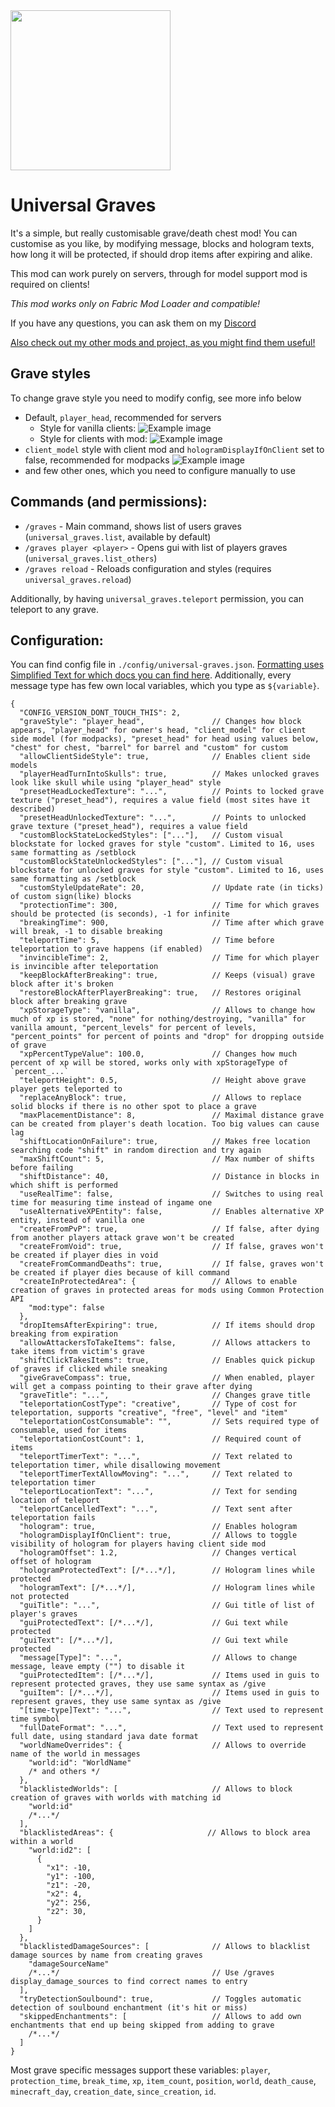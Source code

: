 <img src="https://i.imgur.com/bzeKsL1.png" width="256px"/>

# Universal Graves
It's a simple, but really customisable grave/death chest mod! 
You can customise as you like, by modifying message, blocks and hologram texts, how long it will be protected,
if should drop items after expiring and alike.

This mod can work purely on servers, through for model support mod is required on clients!

*This mod works only on Fabric Mod Loader and compatible!*

If you have any questions, you can ask them on my [Discord](https://pb4.eu/discord)

[Also check out my other mods and project, as you might find them useful!](https://pb4.eu)

## Grave styles
To change grave style you need to modify config, see more info below
* Default, `player_head`, recommended for servers
  - Style for vanilla clients: 
    ![Example image](https://i.imgur.com/hfyd10Q.png)
  - Style for clients with mod:
    ![Example image](https://i.imgur.com/045tdtV.png)
* `client_model` style with client mod and `hologramDisplayIfOnClient` set to false, recommended for modpacks
  ![Example image](https://i.imgur.com/lH0DwVK.png)
* and few other ones, which you need to configure manually to use


## Commands (and permissions):
- `/graves` - Main command, shows list of users graves (`universal_graves.list`, available by default)
- `/graves player <player>` - Opens gui with list of players graves (`universal_graves.list_others`)
- `/graves reload` - Reloads configuration and styles (requires `universal_graves.reload`)

Additionally, by having `universal_graves.teleport` permission, you can teleport to any grave.

## Configuration:
You can find config file in `./config/universal-graves.json`.
[Formatting uses Simplified Text for which docs you can find here](https://placeholders.pb4.eu/user/text-format/).
Additionally, every message type has few own local variables, which you type as `${variable}`.

```json5
{
  "CONFIG_VERSION_DONT_TOUCH_THIS": 2,
  "graveStyle": "player_head",               // Changes how block appears, "player_head" for owner's head, "client_model" for client side model (for modpacks), "preset_head" for head using values below, "chest" for chest, "barrel" for barrel and "custom" for custom
  "allowClientSideStyle": true,              // Enables client side models
  "playerHeadTurnIntoSkulls": true,          // Makes unlocked graves look like skull while using "player_head" style
  "presetHeadLockedTexture": "...",          // Points to locked grave texture ("preset_head"), requires a value field (most sites have it described)
  "presetHeadUnlockedTexture": "...",        // Points to unlocked grave texture ("preset_head"), requires a value field
  "customBlockStateLockedStyles": ["..."],   // Custom visual blockstate for locked graves for style "custom". Limited to 16, uses same formatting as /setblock
  "customBlockStateUnlockedStyles": ["..."], // Custom visual blockstate for unlocked graves for style "custom". Limited to 16, uses same formatting as /setblock
  "customStyleUpdateRate": 20,               // Update rate (in ticks) of custom sign(like) blocks
  "protectionTime": 300,                     // Time for which graves should be protected (is seconds), -1 for infinite
  "breakingTime": 900,                       // Time after which grave will break, -1 to disable breaking
  "teleportTime": 5,                         // Time before teleportation to grave happens (if enabled)
  "invincibleTime": 2,                       // Time for which player is invincible after teleportation
  "keepBlockAfterBreaking": true,            // Keeps (visual) grave block after it's broken
  "restoreBlockAfterPlayerBreaking": true,   // Restores original block after breaking grave
  "xpStorageType": "vanilla",                // Allows to change how much of xp is stored, "none" for nothing/destroying, "vanilla" for vanilla amount, "percent_levels" for percent of levels, "percent_points" for percent of points and "drop" for dropping outside of grave
  "xpPercentTypeValue": 100.0,               // Changes how much percent of xp will be stored, works only with xpStorageType of `percent_...`
  "teleportHeight": 0.5,                     // Height above grave player gets teleported to
  "replaceAnyBlock": true,                   // Allows to replace solid blocks if there is no other spot to place a grave
  "maxPlacementDistance": 8,                 // Maximal distance grave can be created from player's death location. Too big values can cause lag
  "shiftLocationOnFailure": true,            // Makes free location searching code "shift" in random direction and try again
  "maxShiftCount": 5,                        // Max number of shifts before failing
  "shiftDistance": 40,                       // Distance in blocks in which shift is performed
  "useRealTime": false,                      // Switches to using real time for measuring time instead of ingame one
  "useAlternativeXPEntity": false,           // Enables alternative XP entity, instead of vanilla one
  "createFromPvP": true,                     // If false, after dying from another players attack grave won't be created
  "createFromVoid": true,                    // If false, graves won't be created if player dies in void
  "createFromCommandDeaths": true,           // If false, graves won't be created if player dies because of kill command
  "createInProtectedArea": {                 // Allows to enable creation of graves in protected areas for mods using Common Protection API
    "mod:type": false
  },               
  "dropItemsAfterExpiring": true,            // If items should drop breaking from expiration
  "allowAttackersToTakeItems": false,        // Allows attackers to take items from victim's grave
  "shiftClickTakesItems": true,              // Enables quick pickup of graves if clicked while sneaking
  "giveGraveCompass": true,                  // When enabled, player will get a compass pointing to their grave after dying
  "graveTitle": "...",                       // Changes grave title
  "teleportationCostType": "creative",       // Type of cost for teleportation, supports "creative", "free", "level" and "item"
  "teleportationCostConsumable": "",         // Sets required type of consumable, used for items
  "teleportationCostCount": 1,               // Required count of items
  "teleportTimerText": "...",                // Text related to teleportation timer, while disallowing movement
  "teleportTimerTextAllowMoving": "...",     // Text related to teleportation timer
  "teleportLocationText": "...",             // Text for sending location of teleport
  "teleportCancelledText": "...",            // Text sent after teleportation fails
  "hologram": true,                          // Enables hologram
  "hologramDisplayIfOnClient": true,         // Allows to toggle visibility of hologram for players having client side mod
  "hologramOffset": 1.2,                     // Changes vertical offset of hologram
  "hologramProtectedText": [/*...*/],        // Hologram lines while protected
  "hologramText": [/*...*/],                 // Hologram lines while not protected
  "guiTitle": "...",                         // Gui title of list of player's graves
  "guiProtectedText": [/*...*/],             // Gui text while protected
  "guiText": [/*...*/],                      // Gui text while protected
  "message[Type]": "...",                    // Allows to change message, leave empty ("") to disable it
  "guiProtectedItem": [/*...*/],             // Items used in guis to represent protected graves, they use same syntax as /give
  "guiItem": [/*...*/],                      // Items used in guis to represent graves, they use same syntax as /give
  "[time-type]Text": "...",                  // Text used to represent time symbol
  "fullDateFormat": "...",                   // Text used to represent full date, using standard java date format
  "worldNameOverrides": {                    // Allows to override name of the world in messages
    "world:id": "WorldName"
    /* and others */
  },
  "blacklistedWorlds": [                     // Allows to block creation of graves with worlds with matching id
    "world:id"
    /*...*/
  ],
  "blacklistedAreas": {                     // Allows to block area within a world
    "world:id2": [
      { 
        "x1": -10,
        "y1": -100,
        "z1": -20,
        "x2": 4,
        "y2": 256,
        "z2": 30,
      }
    ]
  },
  "blacklistedDamageSources": [              // Allows to blacklist damage sources by name from creating graves
    "damageSourceName"
    /*...*/                                  // Use /graves display_damage_sources to find correct names to entry
  ],
  "tryDetectionSoulbound": true,             // Toggles automatic detection of soulbound enchantment (it's hit or miss)
  "skippedEnchantments": [                   // Allows to add own enchantments that end up being skipped from adding to grave
    /*...*/
  ]          
}
```

Most grave specific messages support these variables: `player`, `protection_time`, `break_time`, `xp`, 
`item_count`, `position`, `world`, `death_cause`, `minecraft_day`, `creation_date`, `since_creation`, 
`id`.
